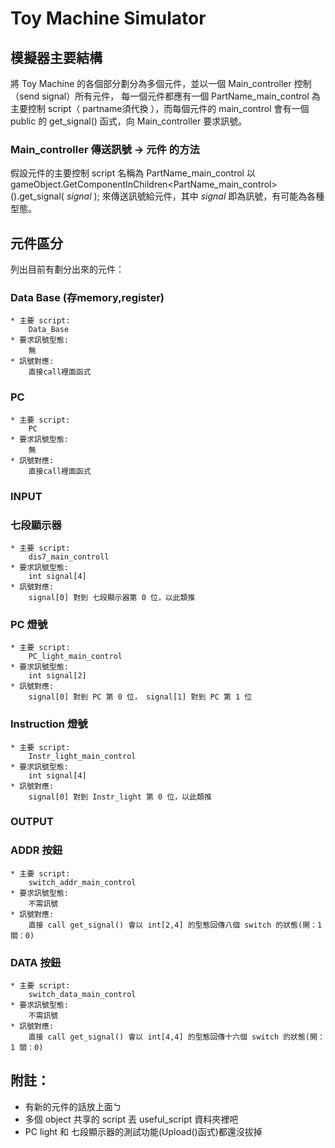 # Toy Machine Simulator


## 模擬器主要結構

將 Toy Machine 的各個部分劃分為多個元件，並以一個 Main_controller 控制（send signal）所有元件，
每一個元件都應有一個 PartName_main_control 為主要控制 script（ partname須代換 ），而每個元件的 main_control
會有一個 public 的 get_signal() 函式，向 Main_controller 要求訊號。

### Main_controller 傳送訊號 -> 元件 的方法

假設元件的主要控制 script 名稱為 PartName_main_control
以 gameObject.GetComponentInChildren<PartName_main_control>().get_signal( *signal* );
來傳送訊號給元件，其中 *signal* 即為訊號，有可能為各種型態。

## 元件區分

列出目前有劃分出來的元件：
### Data Base (存memory,register)
	* 主要 script:
		Data_Base
	* 要求訊號型態:
		無
	* 訊號對應:
		直接call裡面函式

### PC
	* 主要 script:
		PC
	* 要求訊號型態:
		無
	* 訊號對應:
		直接call裡面函式

### INPUT
### 七段顯示器
	* 主要 script:
		dis7_main_controll
	* 要求訊號型態:
		int signal[4]	
	* 訊號對應:
		signal[0] 對到 七段顯示器第 0 位，以此類推

### PC 燈號
	* 主要 script:
		PC_light_main_control
	* 要求訊號型態:
		int signal[2]
	* 訊號對應:
		signal[0] 對到 PC 第 0 位， signal[1] 對到 PC 第 1 位 

### Instruction 燈號
	* 主要 script:
		Instr_light_main_control
	* 要求訊號型態:
		int signal[4]
	* 訊號對應:
		signal[0] 對到 Instr_light 第 0 位，以此類推

### OUTPUT
### ADDR 按鈕
	* 主要 script:
		switch_addr_main_control
	* 要求訊號型態:
		不需訊號
	* 訊號對應:
		直接 call get_signal() 會以 int[2,4] 的型態回傳八個 switch 的狀態(開：1 關：0)

### DATA 按鈕
	* 主要 script:
		switch_data_main_control
	* 要求訊號型態:
		不需訊號
	* 訊號對應:
		直接 call get_signal() 會以 int[4,4] 的型態回傳十六個 switch 的狀態(開：1 關：0)

## 附註：
* 有新的元件的話放上面ㄅ
* 多個 object 共享的 script 丟 useful_script 資料夾裡吧
* PC light 和 七段顯示器的測試功能(Upload()函式)都還沒拔掉




